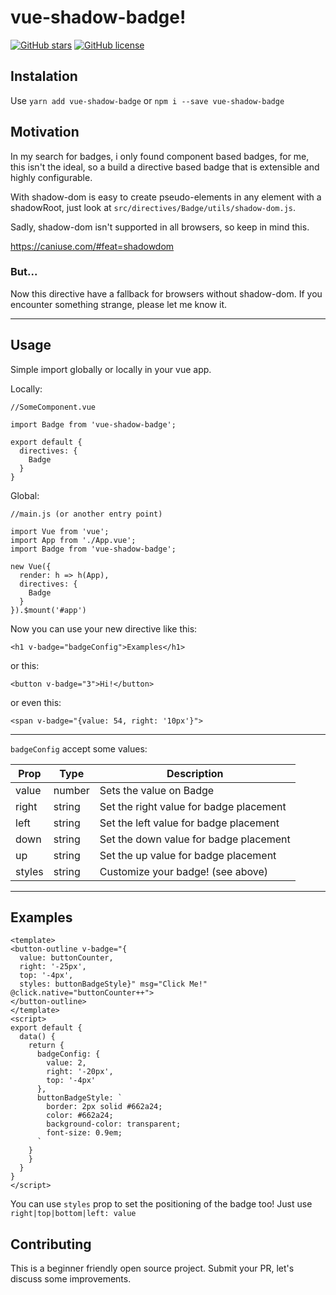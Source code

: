 # vue-shadow-badge!


[![GitHub stars](https://img.shields.io/github/stars/WandersonAlves/vue-shadow-badge.svg?style=flat-square)](https://github.com/WandersonAlves/vue-shadow-badge/stargazers)
[![GitHub license](https://img.shields.io/github/license/WandersonAlves/vue-shadow-badge.svg?style=flat-square)](https://github.com/WandersonAlves/vue-shadow-badge)


## Instalation

Use `yarn add vue-shadow-badge` or `npm i --save vue-shadow-badge`

## Motivation

In my search for badges, i only found component based badges, for me, this isn't the ideal, so a build a directive based badge that is extensible and highly configurable.

With shadow-dom is easy to create pseudo-elements in any element with a shadowRoot, just look at `src/directives/Badge/utils/shadow-dom.js`.

Sadly, shadow-dom isn't supported in all browsers, so keep in mind this.

https://caniuse.com/#feat=shadowdom

### But...

Now this directive have a fallback for browsers without shadow-dom. If you encounter something strange, please let me know it.

___

## Usage

Simple import globally or locally in your vue app.

Locally:

```
//SomeComponent.vue

import Badge from 'vue-shadow-badge';

export default {
  directives: {
    Badge
  }
}
```

Global:

```
//main.js (or another entry point)

import Vue from 'vue';
import App from './App.vue';
import Badge from 'vue-shadow-badge';

new Vue({
  render: h => h(App),
  directives: {
    Badge
  }
}).$mount('#app')
```

Now you can use your new directive like this:

`<h1 v-badge="badgeConfig">Examples</h1>`

or this:

`<button v-badge="3">Hi!</button>`

or even this:

`<span v-badge="{value: 54, right: '10px'}">`

___

`badgeConfig` accept some values:

| Prop   | Type   | Description                             |
|--------|--------|-----------------------------------------|
| value  | number | Sets the value on Badge                 |
| right  | string | Set the right value for badge placement |
| left   | string | Set the left value for badge placement  |
| down   | string | Set the down value for badge placement  |
| up     | string | Set the up value for badge placement    |
| styles | string | Customize your badge! (see above)       |

___

## Examples

```
<template>
<button-outline v-badge="{
  value: buttonCounter,
  right: '-25px',
  top: '-4px',
  styles: buttonBadgeStyle}" msg="Click Me!" @click.native="buttonCounter++">
</button-outline>
</template>
<script>
export default {
  data() {
    return {
      badgeConfig: {
        value: 2,
        right: '-20px',
        top: '-4px'
      },
      buttonBadgeStyle: `
        border: 2px solid #662a24;
        color: #662a24;
        background-color: transparent;
        font-size: 0.9em;
      `
    }
    }
  }
}
</script>
```
You can use `styles` prop to set the positioning of the badge too! Just use `right|top|bottom|left: value`

## Contributing

This is a beginner friendly open source project. Submit your PR, let's discuss some improvements.
